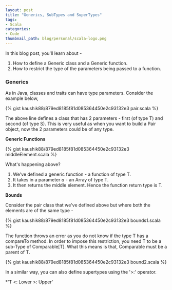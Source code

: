 ```yaml
---
layout: post
title: "Generics, SubTypes and SuperTypes"
tags:
- Scala
categories:
- Code
thumbnail_path: blog/personal/scala-logo.png
---
```


In this blog post, you'll learn about - 

1. How to define a Generic class and a Generic function.
2. How to restrict the type of the parameters being passed to a function.

### Generics

As in Java, classes and traits can have type parameters. Consider the example below,

{% gist kaushik88/879ed8185f81d085364450e2c93132e3 pair.scala %}

The above line defines a class that has 2 parameters - first (of type T) and second (of type S). This is very useful as when you want to build a Pair object, now the 2 parameters could be of any type.

**Generic Functions**

{% gist kaushik88/879ed8185f81d085364450e2c93132e3 middleElement.scala %}

What's happening above?

1. We've defined a generic function - a function of type T. 
2. It takes in a parameter *a* - an Array of type T.
3. It then returns the middle element. Hence the function return type is T.

**Bounds**

Consider the pair class that we've defined above but where both the elements are of the same type - 

{% gist kaushik88/879ed8185f81d085364450e2c93132e3 bounds1.scala %}

The function throws an error as you do not know if the type T has a compareTo method. In order to impose this restriction, you need T to be a sub-Type of Comparable[T]. What this means is that, Comparable must be a parent of T.

{% gist kaushik88/879ed8185f81d085364450e2c93132e3 bound2.scala %}

In a similar way, you can also define supertypes using the '>:' operator.

*'T <: Lower >: Upper'
